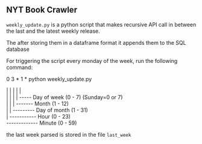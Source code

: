 ## NYT Book Crawler

``weekly_update.py`` is a python script that makes recursive API call in between the last and the latest weekly release.

The after storing them in a dataframe format it appends them to the SQL database
 


For triggering the script every monday of the week, run the following command:

0 3 * 1 * python weekly_update.py

| | | | |<br>
| | | | ----- Day of week (0 - 7) (Sunday=0 or 7)<br>
| | | ------- Month (1 - 12)<br>
| | --------- Day of month (1 - 31)<br>
| ----------- Hour (0 - 23)<br>
------------- Minute (0 - 59)<br>


the last week parsed is stored in the file ``last_week``